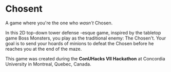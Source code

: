 # Chosent
A game where you're the one who *wasn't* Chosen.

In this 2D top-down tower defense -esque game, inspired by the tabletop game Boss Monsters, you play as the traditional enemy: The Chosen't. Your goal is to send your hoards of minions to defeat the Chosen before he reaches you at the end of the maze.

This game was created during the **ConUHacks VII Hackathon** at Concordia University in Montreal, Quebec, Canada. 
